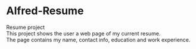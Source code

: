 # Alfred-Resume
Resume project  
This project shows the user a web page of my current resume.  
The page contains my name, contact info, education and work experience.  
